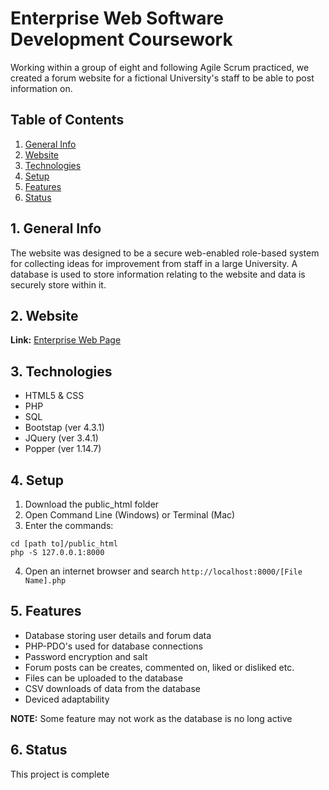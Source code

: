 # Enterprise Web Software Development Coursework

Working within a group of eight and following Agile Scrum practiced, we created a forum website for a fictional University's staff to be able to post information on.


## Table of Contents
1. [General Info](#1-general-info)
2. [Website](#2-website)
3. [Technologies](#3-technologies)
4. [Setup](#4-Setup)
5. [Features](#5-features)
6. [Status](#6-status)


## 1. General Info
The website was designed to be a secure web-enabled role-based system for collecting ideas for improvement from staff in a large University.  A database is used to store information relating to the website and data is securely store within it. 



## 2. Website
__Link:__ [Enterprise Web Page](http://enterprisecw.co.uk/)


## 3. Technologies
- HTML5 & CSS
- PHP
- SQL
- Bootstap (ver 4.3.1)
- JQuery (ver 3.4.1)
- Popper (ver 1.14.7)


## 4. Setup
1. Download the public_html folder
2. Open Command Line (Windows) or Terminal (Mac) 
3. Enter the commands: 
```
cd [path to]/public_html
php -S 127.0.0.1:8000
```
4. Open an internet browser and search `http://localhost:8000/[File Name].php`


## 5. Features
- Database storing user details and forum data
- PHP-PDO's used for database connections
- Password encryption and salt
- Forum posts can be creates, commented on, liked or disliked etc.
- Files can be uploaded to the database
- CSV downloads of data from the database
- Deviced adaptability 

__NOTE:__ Some feature may not work as the database is no long active


## 6. Status
This project is complete
